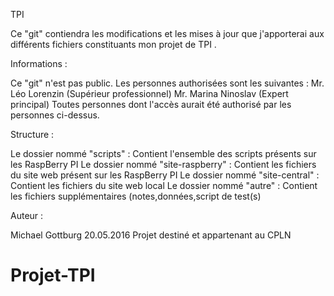 TPI

Ce "git" contiendra les modifications et les mises à jour que j'apporterai aux différents fichiers constituants mon projet de TPI .

Informations :

Ce "git" n'est pas public. Les personnes authorisées sont les suivantes : Mr. Léo Lorenzin (Supérieur professionnel) Mr. Marina Ninoslav (Expert principal) Toutes personnes dont l'accès aurait été authorisé par les personnes ci-dessus.

Structure :

Le dossier nommé "scripts" : Contient l'ensemble des scripts présents sur les RaspBerry PI Le dossier nommé "site-raspberry" : Contient les fichiers du site web présent sur les RaspBerry PI Le dossier nommé "site-central" : Contient les fichiers du site web local Le dossier nommé "autre" : Contient les fichiers supplémentaires (notes,données,script de test(s)

Auteur :

Michael Gottburg 20.05.2016 Projet destiné et appartenant au CPLN

# Projet-TPI
